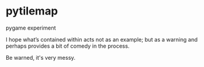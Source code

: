 # pytilemap
pygame experiment

I hope what’s contained within acts not as an example; but as a warning and perhaps provides a bit of comedy in the process.

Be warned, it's very messy.
